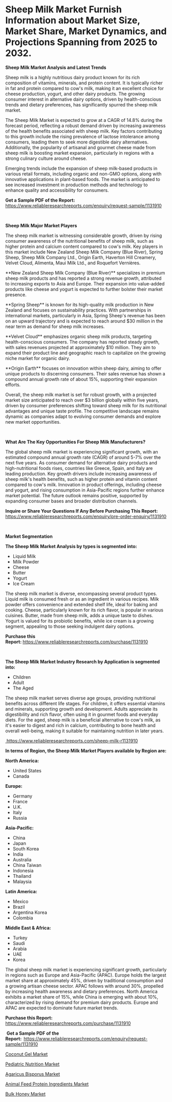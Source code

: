 <p><h1>Sheep Milk Market Furnish Information about Market Size, Market Share, Market Dynamics, and Projections Spanning from 2025 to 2032.</h1></p><p><strong>Sheep Milk Market Analysis and Latest Trends</strong></p>
<p><p>Sheep milk is a highly nutritious dairy product known for its rich composition of vitamins, minerals, and protein content. It is typically richer in fat and protein compared to cow's milk, making it an excellent choice for cheese production, yogurt, and other dairy products. The growing consumer interest in alternative dairy options, driven by health-conscious trends and dietary preferences, has significantly spurred the sheep milk market.</p><p>The Sheep Milk Market is expected to grow at a CAGR of 14.8% during the forecast period, reflecting a robust demand driven by increasing awareness of the health benefits associated with sheep milk. Key factors contributing to this growth include the rising prevalence of lactose intolerance among consumers, leading them to seek more digestible dairy alternatives. Additionally, the popularity of artisanal and gourmet cheese made from sheep milk is boosting market expansion, particularly in regions with a strong culinary culture around cheese.</p><p>Emerging trends include the expansion of sheep milk-based products in various retail formats, including organic and non-GMO options, along with innovative applications in plant-based foods. The market is anticipated to see increased investment in production methods and technology to enhance quality and accessibility for consumers.</p></p>
<p><strong>Get a Sample PDF of the Report:&nbsp;</strong> <a href="https://www.reliableresearchreports.com/enquiry/request-sample/1131910?utm_campaign=28&utm_medium=2&utm_source=Github&utm_content=ia&utm_term=07042025&utm_id=sheep-milk">https://www.reliableresearchreports.com/enquiry/request-sample/1131910</a></p>
<p>&nbsp;</p>
<p><strong>Sheep Milk Major Market Players</strong></p>
<p><p>The sheep milk market is witnessing considerable growth, driven by rising consumer awareness of the nutritional benefits of sheep milk, such as higher protein and calcium content compared to cow's milk. Key players in this market include New Zealand Sheep Milk Company (Blue River), Spring Sheep, Sheep Milk Company Ltd., Origin Earth, Haverton Hill Creamery, Velvet Cloud, Alimenta, Maui Milk Ltd., and Roquefort Vernières.</p><p>**New Zealand Sheep Milk Company (Blue River)** specializes in premium sheep milk products and has reported a strong revenue growth, attributed to increasing exports to Asia and Europe. Their expansion into value-added products like cheese and yogurt is expected to further bolster their market presence.</p><p>**Spring Sheep** is known for its high-quality milk production in New Zealand and focuses on sustainability practices. With partnerships in international markets, particularly in Asia, Spring Sheep's revenue has been on an upward trajectory and is expected to reach around $30 million in the near term as demand for sheep milk increases.</p><p>**Velvet Cloud** emphasizes organic sheep milk products, targeting health-conscious consumers. The company has reported steady growth, with sales revenues projected at approximately $10 million. They aim to expand their product line and geographic reach to capitalize on the growing niche market for organic dairy.</p><p>**Origin Earth** focuses on innovation within sheep dairy, aiming to offer unique products to discerning consumers. Their sales revenue has shown a compound annual growth rate of about 15%, supporting their expansion efforts.</p><p>Overall, the sheep milk market is set for robust growth, with a projected market size anticipated to reach over $3 billion globally within five years, driven by consumer preferences shifting toward sheep milk for its nutritional advantages and unique taste profile. The competitive landscape remains dynamic as companies adapt to evolving consumer demands and explore new market opportunities.</p></p>
<p>&nbsp;</p>
<p><strong>What Are The Key Opportunities For Sheep Milk Manufacturers?</strong></p>
<p><p>The global sheep milk market is experiencing significant growth, with an estimated compound annual growth rate (CAGR) of around 5-7% over the next five years. As consumer demand for alternative dairy products and high-nutritional foods rises, countries like Greece, Spain, and Italy are leading production. Key growth drivers include increasing awareness of sheep milk's health benefits, such as higher protein and vitamin content compared to cow's milk. Innovation in product offerings, including cheese and yogurt, and rising consumption in Asia-Pacific regions further enhance market potential. The future outlook remains positive, supported by expanding consumer bases and broader distribution channels.</p></p>
<p><strong>Inquire or Share Your Questions If Any Before Purchasing This Report:</strong> <a href="https://www.reliableresearchreports.com/enquiry/pre-order-enquiry/1131910?utm_campaign=28&utm_medium=2&utm_source=Github&utm_content=ia&utm_term=07042025&utm_id=sheep-milk">https://www.reliableresearchreports.com/enquiry/pre-order-enquiry/1131910</a></p>
<p>&nbsp;</p>
<p><strong>Market Segmentation</strong></p>
<p><strong>The Sheep Milk Market Analysis by types is segmented into:</strong></p>
<p><ul><li>Liquid Milk</li><li>Milk Powder</li><li>Cheese</li><li>Butter</li><li>Yogurt</li><li>Ice Cream</li></ul></p>
<p><p>The sheep milk market is diverse, encompassing several product types. Liquid milk is consumed fresh or as an ingredient in various recipes. Milk powder offers convenience and extended shelf life, ideal for baking and cooking. Cheese, particularly known for its rich flavor, is popular in various cuisines. Butter, made from sheep milk, adds a unique taste to dishes. Yogurt is valued for its probiotic benefits, while ice cream is a growing segment, appealing to those seeking indulgent dairy options.</p></p>
<p><strong>Purchase this Report:&nbsp;</strong><a href="https://www.reliableresearchreports.com/purchase/1131910?utm_campaign=28&utm_medium=2&utm_source=Github&utm_content=ia&utm_term=07042025&utm_id=sheep-milk">https://www.reliableresearchreports.com/purchase/1131910</a></p>
<p>&nbsp;</p>
<p><strong>The Sheep Milk Market Industry Research by Application is segmented into:</strong></p>
<p><ul><li>Children</li><li>Adult</li><li>The Aged</li></ul></p>
<p><p>The sheep milk market serves diverse age groups, providing nutritional benefits across different life stages. For children, it offers essential vitamins and minerals, supporting growth and development. Adults appreciate its digestibility and rich flavor, often using it in gourmet foods and everyday diets. For the aged, sheep milk is a beneficial alternative to cow's milk, as it's easier to digest and rich in calcium, contributing to bone health and overall well-being, making it suitable for maintaining nutrition in later years.</p></p>
<p><a href="https://www.reliableresearchreports.com/sheep-milk-r1131910?utm_campaign=28&utm_medium=2&utm_source=Github&utm_content=ia&utm_term=07042025&utm_id=sheep-milk">&nbsp;https://www.reliableresearchreports.com/sheep-milk-r1131910</a></p>
<p><strong>In terms of Region, the Sheep Milk Market Players available by Region are:</strong></p>
<p>
    <p> <strong> North America: </strong>
        <ul>
            <li>United States</li>
            <li>Canada</li>
        </ul>
        </p> 
    <p> <strong> Europe: </strong>
        <ul>
            <li>Germany</li>
            <li>France</li>
            <li>U.K.</li>
            <li>Italy</li>
            <li>Russia</li>
        </ul>
        </p> 
    <p> <strong> Asia-Pacific: </strong>
        <ul>
            <li>China</li>
            <li>Japan</li>
            <li>South Korea</li>
            <li>India</li>
            <li>Australia</li>
            <li>China Taiwan</li>
            <li>Indonesia</li>
            <li>Thailand</li>
            <li>Malaysia</li>
        </ul>
        </p> 
    <p> <strong> Latin America: </strong>
        <ul>
            <li>Mexico</li>
            <li>Brazil</li>
            <li>Argentina Korea</li>
            <li>Colombia</li>
        </ul>
        </p> 
    <p> <strong> Middle East & Africa: </strong>
        <ul>
            <li>Turkey</li>
            <li>Saudi</li>
            <li>Arabia</li>
            <li>UAE</li>
            <li>Korea</li>
        </ul>
    </p>
    </p>
<p><p>The global sheep milk market is experiencing significant growth, particularly in regions such as Europe and Asia-Pacific (APAC). Europe holds the largest market share at approximately 45%, driven by traditional consumption and a growing artisan cheese sector. APAC follows with around 30%, propelled by increasing health awareness and dietary preferences. North America exhibits a market share of 15%, while China is emerging with about 10%, characterized by rising demand for premium dairy products. Europe and APAC are expected to dominate future market trends.</p></p>
<p><strong>Purchase this Report: </strong><a href="https://www.reliableresearchreports.com/purchase/1131910?utm_campaign=28&utm_medium=2&utm_source=Github&utm_content=ia&utm_term=07042025&utm_id=sheep-milk">https://www.reliableresearchreports.com/purchase/1131910</a></p>
<p>&nbsp;<strong>Get a Sample PDF of the Report:&nbsp;&nbsp;</strong><a href="https://www.reliableresearchreports.com/enquiry/request-sample/1131910?utm_campaign=28&utm_medium=2&utm_source=Github&utm_content=ia&utm_term=07042025&utm_id=sheep-milk">https://www.reliableresearchreports.com/enquiry/request-sample/1131910</a></p>
<p><strong></strong></p>
<p><p><a href="https://github.com/rreynagjysma65/Market-Research-Report-List-1/blob/main/coconut-gel-market.md?utm_campaign=28&utm_medium=2&utm_source=Github&utm_content=ia&utm_term=07042025&utm_id=sheep-milk">Coconut Gel Market</a></p><p><a href="https://github.com/abexjeliti/Market-Research-Report-List-1/blob/main/pediatric-nutrition-market.md?utm_campaign=28&utm_medium=2&utm_source=Github&utm_content=ia&utm_term=07042025&utm_id=sheep-milk">Pediatric Nutrition Market</a></p><p><a href="https://github.com/duzcupetriv/Market-Research-Report-List-1/blob/main/agaricus-bisporus-market.md?utm_campaign=28&utm_medium=2&utm_source=Github&utm_content=ia&utm_term=07042025&utm_id=sheep-milk">Agaricus Bisporus Market</a></p><p><a href="https://github.com/okornevonywx/Market-Research-Report-List-1/blob/main/animal-feed-protein-ingredients-market.md?utm_campaign=28&utm_medium=2&utm_source=Github&utm_content=ia&utm_term=07042025&utm_id=sheep-milk">Animal Feed Protein Ingredients Market</a></p><p><a href="https://github.com/hervedeidadw/Market-Research-Report-List-1/blob/main/bulk-honey-market.md?utm_campaign=28&utm_medium=2&utm_source=Github&utm_content=ia&utm_term=07042025&utm_id=sheep-milk">Bulk Honey Market</a></p></p>